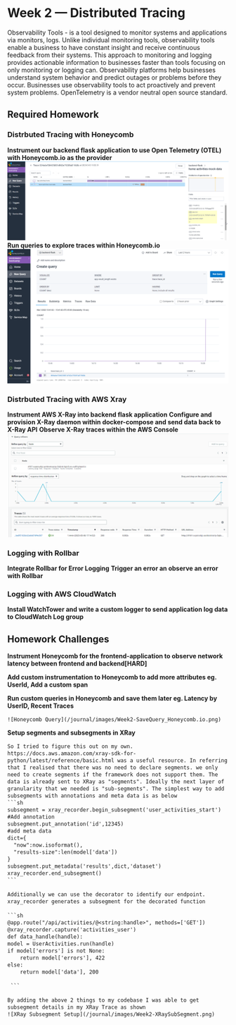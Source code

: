 # Week 2 — Distributed Tracing

Observability Tools - is a tool designed to monitor systems and applications via monitors, logs. Unlike individual monitoring tools, observability tools enable a business to have constant insight and receive continuous feedback from their systems. This approach to monitoring and logging provides actionable information to businesses faster than tools focusing on only monitoring or logging can. Observability platforms help businesses understand system behavior and predict outages or problems before they occur. Businesses use observability tools to act proactively and prevent system problems.
OpenTelemetry is a vendor neutral open source standard.

## **Required Homework**

### **Distrbuted Tracing with Honeycomb**
**Instrument our backend flask application to use Open Telemetry (OTEL) with Honeycomb.io as the provider**
    ![Honeycomb Trace](/journal/images/Week2-Backend_Trace_Honeycomb.png)
**Run queries to explore traces within Honeycomb.io**
    ![Honeycomb Query](/journal/images/Week2-Query_Honeycomb.png)

### **Distrbuted Tracing with AWS Xray**
**Instrument AWS X-Ray into backend flask application**
**Configure and provision X-Ray daemon within docker-compose and send data back to X-Ray API**
**Observe X-Ray traces within the AWS Console**
    ![XRay Trace](/journal/images/Week2-XRay%20Trace.png)

### **Logging with Rollbar**
**Integrate Rollbar for Error Logging**
**Trigger an error an observe an error with Rollbar**

### **Logging with AWS CloudWatch**
**Install WatchTower and write a custom logger to send application log data to CloudWatch Log group**



## Homework Challenges
**Instrument Honeycomb for the frontend-application to observe network latency between frontend and backend[HARD]**

**Add custom instrumentation to Honeycomb to add more attributes eg. UserId, Add a custom span**

**Run custom queries in Honeycomb and save them later eg. Latency by UserID, Recent Traces**

    ![Honeycomb Query](/journal/images/Week2-SaveQuery_Honeycomb.io.png)

**Setup segments and subsegments in XRay**
    
    So I tried to figure this out on my own. https://docs.aws.amazon.com/xray-sdk-for-python/latest/reference/basic.html was a useful resource. In referring that I realised that there was no need to declare segments. we only need to create segments if the framework does not support them. The data is already sent to XRay as "segments". Ideally the next layer of granularity that we needed is "sub-segments". The simplest way to add subsegments with annotations and meta data is as below
    ```sh
    subsegment = xray_recorder.begin_subsegment('user_activities_start')
    #Add annotation
    subsegment.put_annotation('id',12345)
    #add meta data
    dict={
      "now":now.isoformat(),
      "results-size":len(model['data'])
    }
    subsegment.put_metadata('results',dict,'dataset')
    xray_recorder.end_subsegment()
    ```

    Additionally we can use the decorator to identify our endpoint. xray_recorder generates a subsegment for the decorated function

    ```sh
    @app.route("/api/activities/@<string:handle>", methods=['GET'])
    @xray_recorder.capture('activities_user')
    def data_handle(handle):
    model = UserActivities.run(handle)
    if model['errors'] is not None:
        return model['errors'], 422
    else:
        return model['data'], 200

     ```

    By adding the above 2 things to my codebase I was able to get subsegment details in my XRay Trace as shown
    ![XRay Subsegment Setup](/journal/images/Week2-XRaySubSegment.png)


    
